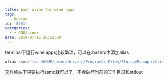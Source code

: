 ```yaml
---
title: bash alias for wine apps
tags:
  - Debian
id: '8551'
categories:
  - - GNU/Linux
date: 2019-07-15 20:52:00
---
```



<!-- more -->
terminal下运行wine apps比较繁琐，可以在.bashrc中添加alias
```js
alias ssmc="(cd $HOME/.wine/drive_c/Program\\ Files/StorageManager/client/ && WINEPREFIX=$HOME/.wine wine start SANtricity\\ Storage\\ Manager\\ Client.exe >/dev/null 2>&1)"
```

这样终端下只要执行ssmc就可以了，不会破坏当前的工作目录和stdout